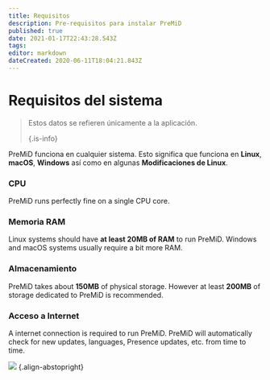 ```yaml
---
title: Requisitos
description: Pre-requisitos para instalar PreMiD
published: true
date: 2021-01-17T22:43:28.543Z
tags:
editor: markdown
dateCreated: 2020-06-11T18:04:21.843Z
---
```


# Requisitos del sistema

> Estos datos se refieren únicamente a la aplicación. 
> 
> {.is-info}

PreMiD funciona en cualquier sistema. Esto significa que funciona en **Linux**, **macOS**, **Windows** así como en algunas **Modificaciones de Linux**.

### CPU
PreMiD runs perfectly fine on a single CPU core.

### Memoria RAM
Linux systems should have **at least 20MB of RAM** to run PreMiD. Windows and macOS systems usually require a bit more RAM.

### Almacenamiento
PreMiD takes about **150MB** of physical storage. However at least **200MB** of storage dedicated to PreMiD is recommended.

### Acceso a Internet
A internet connection is required to run PreMiD. PreMiD will automatically check for new updates, languages, Presence updates, etc. from time to time.

![](https://a.icons8.com/ViUXyjOj/f4tFww/svg.svg) {.align-abstopright}